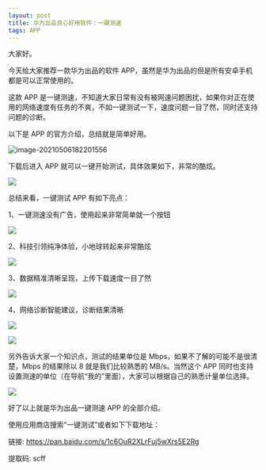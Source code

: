 ```yaml
---
layout: post
title: 华为出品良心好用软件：一键测速
tags: APP
---
```


大家好。

今天给大家推荐一款华为出品的软件 APP，虽然是华为出品的但是所有安卓手机都是可以正常使用的。

这款 APP 是一键测速，不知道大家日常有没有被网速问题困扰，如果你对正在使用的网络速度有任务的不爽，不如一键测试一下，速度问题一目了然，同时还支持问题的诊断。

以下是 APP 的官方介绍，总结就是简单好用。

![image-20210506182201556](https://7465-test-3c9b5e-books-1301492295.tcb.qcloud.la/images/compress_image-20210506182201556.png)

下载后进入 APP 就可以一键开始测试，具体效果如下，非常的酷炫。

![](https://7465-test-3c9b5e-books-1301492295.tcb.qcloud.la/images/c9qdf-bn3x1.gif)

总结来看，一键测试 APP 有如下亮点：

1、一键测速没有广告，使用起来非常简单就一个按钮

![](https://7465-test-3c9b5e-books-1301492295.tcb.qcloud.la/images/compress_0_1f98d0554c1a4588972820a5609add79.jpg)

2、科技引领纯净体验，小地球转起来非常酷炫

![](https://7465-test-3c9b5e-books-1301492295.tcb.qcloud.la/images/compress_1_1f98d0554c1a4588972820a5609add79.jpg)

3、数据精准清晰呈现，上传下载速度一目了然

![](https://7465-test-3c9b5e-books-1301492295.tcb.qcloud.la/images/compress_2_1f98d0554c1a4588972820a5609add79.jpg)

4、网络诊断智能建议，诊断结果清晰

![](https://7465-test-3c9b5e-books-1301492295.tcb.qcloud.la/images/compress_3_1f98d0554c1a4588972820a5609add79.jpg)

![](https://7465-test-3c9b5e-books-1301492295.tcb.qcloud.la/images/compress_Screenshot_20210506_181551_com.huawei.genexcloud.speedtest_edit_149427020777198.jpg)

另外告诉大家一个知识点，测试的结果单位是 Mbps，如果不了解的可能不是很清楚，Mbps 的结果除以 8 就是我们比较熟悉的 MB/s。当然这个 APP 同时也支持设置测速的单位（在导航“我的”里面），大家可以根据自己的熟悉计量单位选择。

![](https://7465-test-3c9b5e-books-1301492295.tcb.qcloud.la/images/compress_Screenshot_20210506_180629_com.huawei.genexcloud.speedtest.jpg)

好了以上就是华为出品一键测速 APP 的全部介绍。



使用应用商店搜索“一键测试”或者如下下载地址：

链接: https://pan.baidu.com/s/1c6OuR2XLrFuj5wXrs5E2Rg 

提取码: scff 